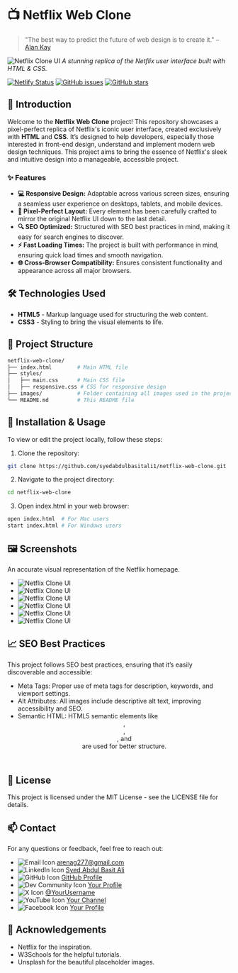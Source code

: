 # 📺 Netflix Web Clone

> "The best way to predict the future of web design is to create it." – [Alan Kay](https://en.wikipedia.org/wiki/Alan_Kay)

![Netflix Clone UI](/netflix-preview-images/1.PNG)
*A stunning replica of the Netflix user interface built with HTML & CSS.*

[![Netlify Status](https://api.netlify.com/api/v1/badges/your-badge-id/deploy-status)](https://app.netlify.com/sites/netflix-web-clone/deploys)
[![GitHub issues](https://img.shields.io/github/issues/syedabdulbasitali1/netflix-web-clone)](https://github.com/syedabdulbasitali1/netflix-web-clone/issues)
[![GitHub stars](https://img.shields.io/github/stars/syedabdulbasitali1/netflix-web-clone)](https://github.com/syedabdulbasitali1/netflix-web-clone/stargazers)

## 🌟 Introduction

Welcome to the **Netflix Web Clone** project! This repository showcases a pixel-perfect replica of Netflix's iconic user interface, created exclusively with **HTML** and **CSS**. It’s designed to help developers, especially those interested in front-end design, understand and implement modern web design techniques. This project aims to bring the essence of Netflix's sleek and intuitive design into a manageable, accessible project.

### ✨ Features

- **💻 Responsive Design:** Adaptable across various screen sizes, ensuring a seamless user experience on desktops, tablets, and mobile devices.
- **🎨 Pixel-Perfect Layout:** Every element has been carefully crafted to mirror the original Netflix UI down to the last detail.
- **🔍 SEO Optimized:** Structured with SEO best practices in mind, making it easy for search engines to discover.
- **⚡ Fast Loading Times:** The project is built with performance in mind, ensuring quick load times and smooth navigation.
- **🌐 Cross-Browser Compatibility:** Ensures consistent functionality and appearance across all major browsers.


## 🛠️ Technologies Used

- **HTML5** - Markup language used for structuring the web content.
- **CSS3** - Styling to bring the visual elements to life.

## 📂 Project Structure

```bash
netflix-web-clone/
├── index.html        # Main HTML file
├── styles/
│   ├── main.css      # Main CSS file
│   ├── responsive.css # CSS for responsive design
├── images/           # Folder containing all images used in the project
└── README.md         # This README file
```

## 🚧 Installation & Usage
To view or edit the project locally, follow these steps:

1. Clone the repository:
```bash
git clone https://github.com/syedabdulbasitali1/netflix-web-clone.git
```
2. Navigate to the project directory:
```bash
cd netflix-web-clone
```
3. Open index.html in your web browser:
```bash
open index.html  # For Mac users
start index.html # For Windows users
```
## 🖼️ Screenshots
An accurate visual representation of the Netflix homepage.
- ![Netflix Clone UI](/netflix-preview-images/1.PNG)
- ![Netflix Clone UI](/netflix-preview-images/2.PNG)
- ![Netflix Clone UI](/netflix-preview-images/3.PNG)
- ![Netflix Clone UI](/netflix-preview-images/4.PNG)
- ![Netflix Clone UI](/netflix-preview-images/5.PNG)
- ![Netflix Clone UI](/netflix-preview-images/6.PNG)

## 📈 SEO Best Practices
This project follows SEO best practices, ensuring that it’s easily discoverable and accessible:

- Meta Tags: Proper use of meta tags for description, keywords, and viewport settings.
- Alt Attributes: All images include descriptive alt text, improving accessibility and SEO.
- Semantic HTML: HTML5 semantic elements like <header>, <nav>, <main>, and <footer> are used for better structure.

## 📝 License
This project is licensed under the MIT License - see the LICENSE file for details.

## 📫 Contact
For any questions or feedback, feel free to reach out:
- ![Email Icon](https://img.shields.io/badge/Email-%23D14836?style=flat-square&logo=gmail&logoColor=white)    [arenag277@gmail.com](mailto:arenag277@gmail.com) 
- ![LinkedIn Icon](https://img.shields.io/badge/LinkedIn-%230A66C2?style=flat-square&logo=linkedin&logoColor=white) [Syed Abdul Basit Ali](https://www.linkedin.com/in/syedabdulbasitali1) 
- ![GitHub Icon](https://img.shields.io/badge/GitHub-%23121011?style=flat-square&logo=github&logoColor=white) [GitHub Profile](https://github.com/syedabdulbasitali1) 
- ![Dev Community Icon](https://img.shields.io/badge/DevCommunity-%230A0A0A?style=flat-square&logo=dev&logoColor=white) [Your Profile](https://dev.to/syedabdulbasitali) 
- ![X Icon](https://img.shields.io/badge/X-%231DA1F2?style=flat-square&logo=twitter&logoColor=white) [@YourUsername](https://x.com/syedabdulbasitali) 
- ![YouTube Icon](https://img.shields.io/badge/YouTube-%23FF0000?style=flat-square&logo=youtube&logoColor=white) [Your Channel](https://www.youtube.com/channel/yourchannelid) 
- ![Facebook Icon](https://img.shields.io/badge/Facebook-%231877F2?style=flat-square&logo=facebook&logoColor=white) [Your Profile](https://www.facebook.com/syedabdulbasitali) 

## 🎉 Acknowledgements
- Netflix for the inspiration.
- W3Schools for the helpful tutorials.
- Unsplash for the beautiful placeholder images.
